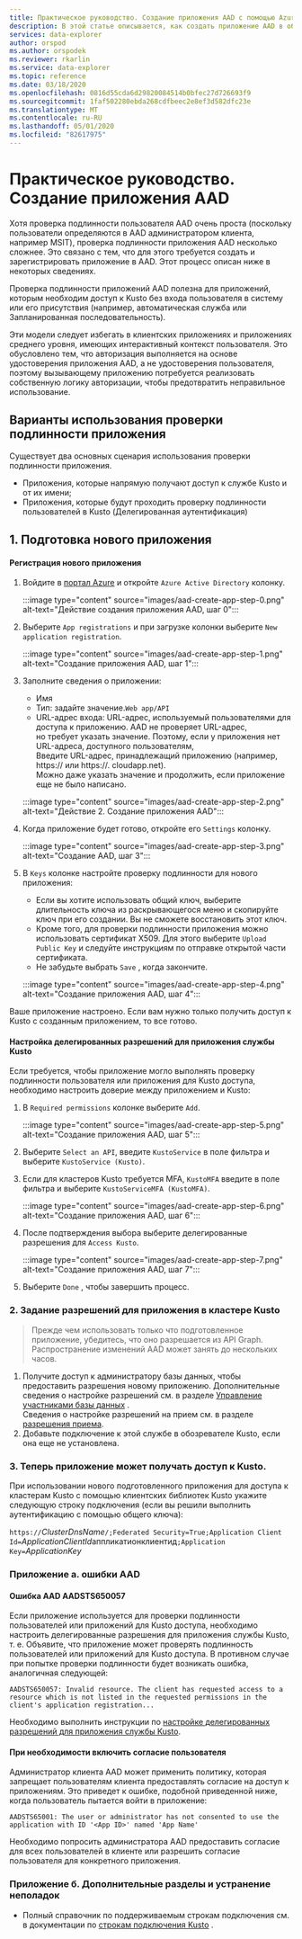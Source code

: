 ```yaml
---
title: Практическое руководство. Создание приложения AAD с помощью Azure обозреватель данных | Документация Майкрософт
description: В этой статье описывается, как создать приложение AAD в обозреватель данных Azure.
services: data-explorer
author: orspod
ms.author: orspodek
ms.reviewer: rkarlin
ms.service: data-explorer
ms.topic: reference
ms.date: 03/18/2020
ms.openlocfilehash: 0816d55cda6d29820084514b0bfec27d726693f9
ms.sourcegitcommit: 1faf502280ebda268cdfbeec2e8ef3d582dfc23e
ms.translationtype: MT
ms.contentlocale: ru-RU
ms.lasthandoff: 05/01/2020
ms.locfileid: "82617975"
---
```

# <a name="howto-creating-an-aad-application"></a>Практическое руководство. Создание приложения AAD

Хотя проверка подлинности пользователя AAD очень проста (поскольку пользователи определяются в AAD администратором клиента, например MSIT), проверка подлинности приложения AAD несколько сложнее. Это связано с тем, что для этого требуется создать и зарегистрировать приложение в AAD. Этот процесс описан ниже в некоторых сведениях.

Проверка подлинности приложений AAD полезна для приложений, которым необходим доступ к Kusto без входа пользователя в систему или его присутствия (например, автоматическая служба или Запланированная последовательность).

Эти модели следует избегать в клиентских приложениях и приложениях среднего уровня, имеющих интерактивный контекст пользователя. Это обусловлено тем, что авторизация выполняется на основе удостоверения приложения AAD, а не удостоверения пользователя, поэтому вызывающему приложению потребуется реализовать собственную логику авторизации, чтобы предотвратить неправильное использование.

## <a name="application-authentication-use-cases"></a>Варианты использования проверки подлинности приложения

Существует два основных сценария использования проверки подлинности приложения.
* Приложения, которые напрямую получают доступ к службе Kusto и от их имени;
* Приложения, которые будут проходить проверку подлинности пользователей в Kusto (Делегированная аутентификация)

## <a name="1-provisioning-a-new-application"></a>1. Подготовка нового приложения

#### <a name="register-the-new-application"></a>Регистрация нового приложения

1. Войдите в [портал Azure](https://portal.azure.com) и откройте `Azure Active Directory` колонку.

    :::image type="content" source="images/aad-create-app-step-0.png" alt-text="Действие создания приложения AAD, шаг 0":::

1. Выберите `App registrations` и при загрузке колонки выберите `New application registration`.

    :::image type="content" source="images/aad-create-app-step-1.png" alt-text="Создание приложения AAD, шаг 1":::

1. Заполните сведения о приложении:
    * Имя
    * Тип: задайте значение.`Web app/API`
    * URL-адрес входа: URL-адрес, используемый пользователями для доступа к приложению. AAD не проверяет URL-адрес,<br>
        но требует указать значение. Поэтому, если у приложения нет URL-адреса, доступного пользователям,<br>
        Введите URL-адрес, принадлежащий приложению (например, https://<APP-CNAME> или https://<CLOUD-SERVICE-NAME>. cloudapp.net).<br>
        Можно даже указать значение и продолжить, если приложение еще не было написано.

    
    :::image type="content" source="images/aad-create-app-step-2.png" alt-text="Действие 2. Создание приложения AAD":::

1. Когда приложение будет готово, откройте его `Settings` колонку.

    :::image type="content" source="images/aad-create-app-step-3.png" alt-text="Создание AAD, шаг 3":::

1. В `Keys` колонке настройте проверку подлинности для нового приложения:
    * Если вы хотите использовать общий ключ, выберите длительность ключа из раскрывающегося меню и скопируйте ключ при его создании.
        Вы не сможете восстановить этот ключ.
    * Кроме того, для проверки подлинности приложения можно использовать сертификат X509.
        Для этого выберите `Upload Public Key` и следуйте инструкциям по отправке открытой части сертификата.
    * Не забудьте выбрать `Save` , когда закончите.

    :::image type="content" source="images/aad-create-app-step-4.png" alt-text="Создание приложения AAD, шаг 4":::

Ваше приложение настроено. Если вам нужно только получить доступ к Kusto с созданным приложением, то все готово.

#### <a name="set-up-delegated-permissions-for-kusto-service-application"></a>Настройка делегированных разрешений для приложения службы Kusto

Если требуется, чтобы приложение могло выполнять проверку подлинности пользователя или приложения для Kusto доступа, необходимо настроить доверие между приложением и Kusto:

1. В `Required permissions` колонке выберите `Add`.

    :::image type="content" source="images/aad-create-app-step-5.png" alt-text="Создание приложения AAD, шаг 5":::
   
1. Выберите `Select an API`, введите `KustoService` в поле фильтра и выберите `KustoService (Kusto)`.
1. Если для кластеров Kusto требуется MFA, `KustoMFA` введите в поле фильтра и выберите `KustoServiceMFA (KustoMFA)`.

    :::image type="content" source="images/aad-create-app-step-6.png" alt-text="Создание приложения AAD, шаг 6":::

1. После подтверждения выбора выберите делегированные разрешения для `Access Kusto`.

   :::image type="content" source="images/aad-create-app-step-7.png" alt-text="Создание приложения AAD, шаг 7":::

1. Выберите `Done` , чтобы завершить процесс.


### <a name="2-set-permissions-to-the-application-on-kusto-cluster"></a>2. Задание разрешений для приложения в кластере Kusto

> Прежде чем использовать только что подготовленное приложение, убедитесь, что оно разрешается из API Graph.<br>
    Распространение изменений AAD может занять до нескольких часов.

1. Получите доступ к администратору базы данных, чтобы предоставить разрешения новому приложению.
Дополнительные сведения о настройке разрешений см. в разделе [Управление участниками базы данных](../security-roles.md) .<br>
Сведения о настройке разрешений на прием см. в разделе [разрешения приема](../../api/netfx/kusto-ingest-client-permissions.md).
1. Добавьте подключение к этой службе в обозревателе Kusto, если она еще не установлена.

### <a name="3-application-can-now-access-kusto"></a>3. Теперь приложение может получать доступ к Kusto.

При использовании нового подготовленного приложения для доступа к кластерам Kusto с помощью клиентских библиотек Kusto укажите следующую строку подключения (если вы решили выполнить аутентификацию с помощью общего ключа):

`https://`*ClusterDnsName*`/;Federated Security=True;Application Client Id=`*ApplicationClientId*аппликатионклиентид`;Application Key=`*ApplicationKey*


### <a name="appendix-a-aad-errors"></a>Приложение а. ошибки AAD

#### <a name="aad-error-aadsts650057"></a>Ошибка AAD AADSTS650057

Если приложение используется для проверки подлинности пользователей или приложений для Kusto доступа, необходимо настроить делегированные разрешения для приложения службы Kusto, т. е. Объявите, что приложение может проверять подлинность пользователей или приложений для Kusto доступа.
В противном случае при попытке проверки подлинности будет возникать ошибка, аналогичная следующей:

`AADSTS650057: Invalid resource. The client has requested access to a resource which is not listed in the requested permissions in the client's application registration...`

Необходимо выполнить инструкции по [настройке делегированных разрешений для приложения службы Kusto](#set-up-delegated-permissions-for-kusto-service-application).

#### <a name="enable-user-consent-if-needed"></a>При необходимости включить согласие пользователя

Администратор клиента AAD может применить политику, которая запрещает пользователям клиента предоставлять согласие на доступ к приложениям. Это приведет к ошибке, подобной приведенной ниже, когда пользователь пытается войти в приложение:

`AADSTS65001: The user or administrator has not consented to use the application with ID '<App ID>' named 'App Name'`

Необходимо попросить администратора AAD предоставить согласие для всех пользователей в клиенте или разрешить согласие пользователя для конкретного приложения.

### <a name="appendix-b-advanced-topics-and-troubleshooting"></a>Приложение б. Дополнительные разделы и устранение неполадок

* Полный справочник по поддерживаемым строкам подключения см. в документации по [строкам подключения Kusto](../../api/connection-strings/kusto.md) .
